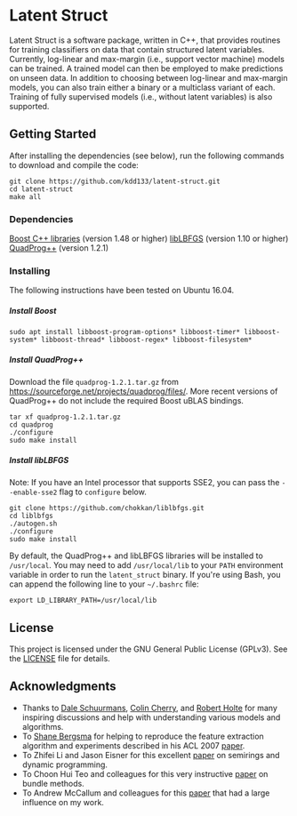 # Latent Struct
Latent Struct is a software package, written in C++, that provides routines for training classifiers on data that contain structured latent variables. Currently, log-linear and max-margin (i.e., support vector machine) models can be trained. A trained model can then be employed to make predictions on unseen data. In addition to choosing between log-linear and max-margin models, you can also train either a binary or a multiclass variant of each. Training of fully supervised models (i.e., without latent variables) is also supported.

## Getting Started
After installing the dependencies (see below), run the following commands to download and compile the code:
```
git clone https://github.com/kdd133/latent-struct.git
cd latent-struct
make all
```

### Dependencies
[Boost C++ libraries](http://www.boost.org/) (version 1.48 or higher)
[libLBFGS](https://github.com/chokkan/liblbfgs) (version 1.10 or higher)
[QuadProg++](https://sourceforge.net/projects/quadprog/) (version 1.2.1)

### Installing
The following instructions have been tested on Ubuntu 16.04.

##### Install Boost
```
sudo apt install libboost-program-options* libboost-timer* libboost-system* libboost-thread* libboost-regex* libboost-filesystem*
```

##### Install QuadProg++
Download the file `quadprog-1.2.1.tar.gz` from https://sourceforge.net/projects/quadprog/files/. More recent versions of QuadProg++ do not include the required Boost uBLAS bindings.
```
tar xf quadprog-1.2.1.tar.gz
cd quadprog
./configure
sudo make install
```

##### Install libLBFGS
Note: If you have an Intel processor that supports SSE2, you can pass the `--enable-sse2` flag to `configure` below.
```
git clone https://github.com/chokkan/liblbfgs.git
cd liblbfgs
./autogen.sh
./configure
sudo make install
```
By default, the QuadProg++ and libLBFGS libraries will be installed to `/usr/local`. You may need to add `/usr/local/lib` to your `PATH` environment variable in order to run the `latent_struct` binary. If you're using Bash, you can append the following line to your `~/.bashrc` file:
```
export LD_LIBRARY_PATH=/usr/local/lib
```

## License
This project is licensed under the GNU General Public License (GPLv3). See the [LICENSE](LICENSE.md) file for details.

## Acknowledgments
* Thanks to [Dale Schuurmans](https://webdocs.cs.ualberta.ca/~dale/), [Colin Cherry](https://sites.google.com/site/colinacherry/), and [Robert Holte](https://webdocs.cs.ualberta.ca/~holte/) for many inspiring discussions and help with understanding various models and algorithms.
* To [Shane Bergsma](https://sites.google.com/site/shaneabergsma/) for helping to reproduce the feature extraction algorithm and experiments described in his ACL 2007 [paper](https://aclweb.org/anthology/P/P07/P07-1083.pdf).
* To Zhifei Li and Jason Eisner for this excellent [paper](http://www.aclweb.org/anthology/D09-1005) on semirings and dynamic programming.
* To Choon Hui Teo and colleagues for this very instructive [paper](http://www.jmlr.org/papers/v11/teo10a.html) on bundle methods.
* To Andrew McCallum and colleagues for this [paper](http://www.cs.umass.edu/~mccallum/papers/crfstredit-uai05.pdf) that had a large influence on my work.